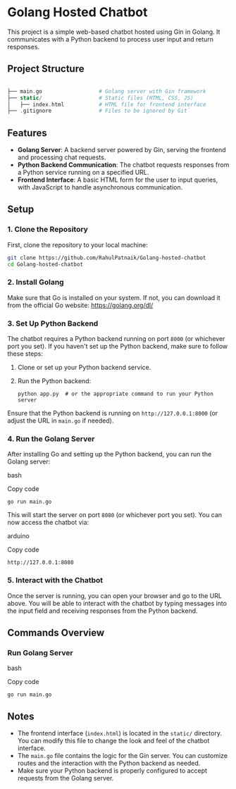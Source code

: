 Golang Hosted Chatbot
=====================

This project is a simple web-based chatbot hosted using Gin in Golang. It communicates with a Python backend to process user input and return responses.

Project Structure
-----------------
```php

├── main.go                  # Golang server with Gin framework
├── static/                  # Static files (HTML, CSS, JS)
│   ├── index.html           # HTML file for frontend interface
├── .gitignore               # Files to be ignored by Git`
```
Features
--------

-   **Golang Server**: A backend server powered by Gin, serving the frontend and processing chat requests.
-   **Python Backend Communication**: The chatbot requests responses from a Python service running on a specified URL.
-   **Frontend Interface**: A basic HTML form for the user to input queries, with JavaScript to handle asynchronous communication.

Setup
-----

### 1\. Clone the Repository

First, clone the repository to your local machine:

```bash
git clone https://github.com/RahulPatnaik/Golang-hosted-chatbot
cd Golang-hosted-chatbot
```
### 2\. Install Golang

Make sure that Go is installed on your system. If not, you can download it from the official Go website: <https://golang.org/dl/>

### 3\. Set Up Python Backend

The chatbot requires a Python backend running on port `8000` (or whichever port you set). If you haven't set up the Python backend, make sure to follow these steps:

1.  Clone or set up your Python backend service.

2.  Run the Python backend:

    ```python app.py  # or the appropriate command to run your Python server```

Ensure that the Python backend is running on `http://127.0.0.1:8000` (or adjust the URL in `main.go` if needed).

### 4\. Run the Golang Server

After installing Go and setting up the Python backend, you can run the Golang server:

bash

Copy code

`go run main.go`

This will start the server on port `8080` (or whichever port you set). You can now access the chatbot via:

arduino

Copy code

`http://127.0.0.1:8080`

### 5\. Interact with the Chatbot

Once the server is running, you can open your browser and go to the URL above. You will be able to interact with the chatbot by typing messages into the input field and receiving responses from the Python backend.

Commands Overview
-----------------

### Run Golang Server

bash

Copy code

`go run main.go`

Notes
-----

-   The frontend interface (`index.html`) is located in the `static/` directory. You can modify this file to change the look and feel of the chatbot interface.
-   The `main.go` file contains the logic for the Gin server. You can customize routes and the interaction with the Python backend as needed.
-   Make sure your Python backend is properly configured to accept requests from the Golang server.
